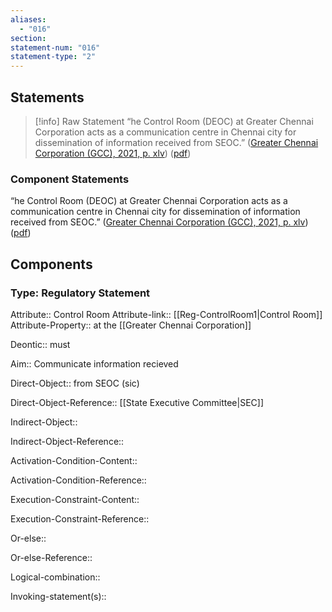 ```yaml
---
aliases:
  - "016"
section: 
statement-num: "016"
statement-type: "2"
---
```

## Statements
> [!info] Raw Statement
> “he Control Room (DEOC) at Greater Chennai Corporation acts as a communication centre in Chennai city for dissemination of information received from SEOC.” ([Greater Chennai Corporation (GCC), 2021, p. xlv](zotero://select/library/items/AZZSXLC8)) ([pdf](zotero://open-pdf/library/items/ZWDYK52D?page=45&annotation=F8K2WXB5)) 
> 

### Component Statements
“he Control Room (DEOC) at Greater Chennai Corporation acts as a communication centre in Chennai city for dissemination of information received from SEOC.” ([Greater Chennai Corporation (GCC), 2021, p. xlv](zotero://select/library/items/AZZSXLC8)) ([pdf](zotero://open-pdf/library/items/ZWDYK52D?page=45&annotation=F8K2WXB5)) 
## Components
### Type: Regulatory Statement
Attribute:: Control Room
Attribute-link:: [[Reg-ControlRoom1|Control Room]] 
Attribute-Property:: at the [[Greater Chennai Corporation]]


Deontic:: must


Aim:: Communicate information recieved


Direct-Object:: from SEOC (sic) 

Direct-Object-Reference:: [[State Executive Committee|SEC]]


Indirect-Object::

Indirect-Object-Reference:: 


Activation-Condition-Content::

Activation-Condition-Reference:: 


Execution-Constraint-Content::

Execution-Constraint-Reference:: 


Or-else::

Or-else-Reference:: 


Logical-combination::


Invoking-statement(s)::
